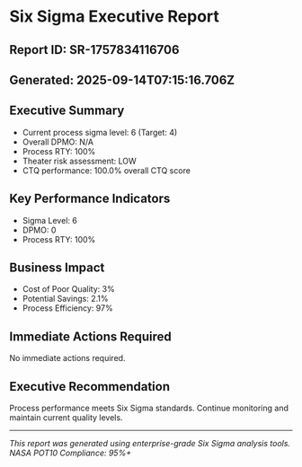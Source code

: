 # Six Sigma Executive Report

## Report ID: SR-1757834116706
## Generated: 2025-09-14T07:15:16.706Z

## Executive Summary

- Current process sigma level: 6 (Target: 4)
- Overall DPMO: N/A
- Process RTY: 100%
- Theater risk assessment: LOW
- CTQ performance: 100.0% overall CTQ score

## Key Performance Indicators

- Sigma Level: 6
- DPMO: 0
- Process RTY: 100%

## Business Impact

- Cost of Poor Quality: 3%
- Potential Savings: 2.1%
- Process Efficiency: 97%

## Immediate Actions Required

No immediate actions required.

## Executive Recommendation

Process performance meets Six Sigma standards. Continue monitoring and maintain current quality levels.

---
*This report was generated using enterprise-grade Six Sigma analysis tools.*
*NASA POT10 Compliance: 95%+*
